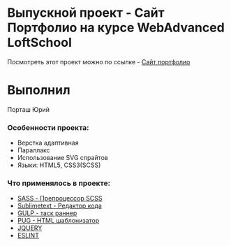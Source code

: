 # Выпускной проект - Сайт Портфолио на курсе WebAdvanced LoftSchool
Посмотреть этот проект можно по ссылке - [Сайт портфолио](https://dexter-freeman.github.io/advanced-portfolio/ "Сайт портфолио")

# Выполнил
Порташ Юрий


 <h3>Особенности проекта:</h3>
<ul>
	<li>Верстка адаптивная</li>
    <li>Параллакс</li>
	<li>Использование SVG спрайтов</li>
    <li>Языки: HTML5, CSS3(SCSS)</li>
</ul>

<h3>Что применялось в проекте:</h3>

<ul>
	<li><a href="http://sass-scss.ru" target="_blank">SASS - Препроцессор SCSS</a></li>
    <li><a href="http://sublimetext.com" target="_blank">Sublimetext  - Редактор кода</a></li>
    <li><a href="https://gulpjs.com/" target="_blank">GULP  - таск раннер</a></li>
    <li><a href="https://pugjs.org/api/getting-started.html" target="_blank">PUG  -  HTML шаблонизатор</a></li>
    <li><a href="https://jquery.com/" target="_blank">JQUERY</a></li>
    <li><a href="https://eslint.org/" target="_blank">ESLINT</a></li>
</ul>